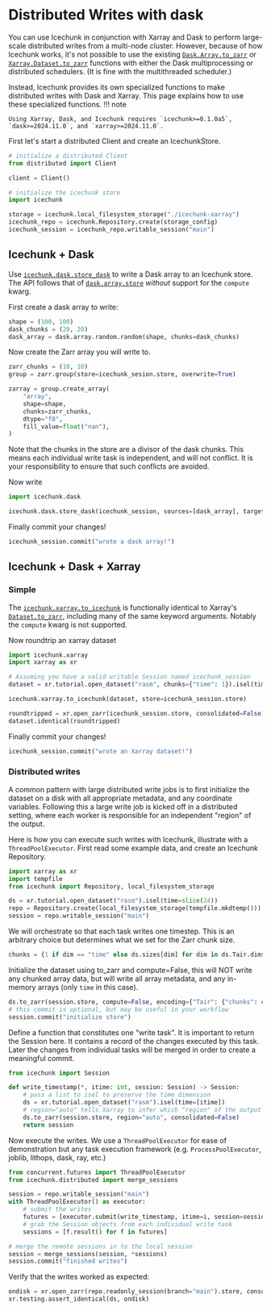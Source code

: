 # Distributed Writes with dask

You can use Icechunk in conjunction with Xarray and Dask to perform large-scale distributed writes from a multi-node cluster.
However, because of how Icechunk works, it's not possible to use the existing [`Dask.Array.to_zarr`](https://docs.dask.org/en/latest/generated/dask.array.to_zarr.html) or [`Xarray.Dataset.to_zarr`](https://docs.xarray.dev/en/latest/generated/xarray.Dataset.to_zarr.html) functions with either the Dask multiprocessing or distributed schedulers. (It is fine with the multithreaded scheduler.)

Instead, Icechunk provides its own specialized functions to make distributed writes with Dask and Xarray.
This page explains how to use these specialized functions.
!!! note

    Using Xarray, Dask, and Icechunk requires `icechunk>=0.1.0a5`, `dask>=2024.11.0`, and `xarray>=2024.11.0`.


First let's start a distributed Client and create an IcechunkStore.

```python
# initialize a distributed Client
from distributed import Client

client = Client()

# initialize the icechunk store
import icechunk

storage = icechunk.local_filesystem_storage("./icechunk-xarray")
icechunk_repo = icechunk.Repository.create(storage_config)
icechunk_session = icechunk_repo.writable_session("main")
```

## Icechunk + Dask

Use [`icechunk.dask.store_dask`](./reference.md#icechunk.dask.store_dask) to write a Dask array to an Icechunk store.
The API follows that of [`dask.array.store`](https://docs.dask.org/en/stable/generated/dask.array.store.html) *without*
support for the `compute` kwarg.

First create a dask array to write:
```python
shape = (100, 100)
dask_chunks = (20, 20)
dask_array = dask.array.random.random(shape, chunks=dask_chunks)
```

Now create the Zarr array you will write to.
```python
zarr_chunks = (10, 10)
group = zarr.group(store=icechunk_sesion.store, overwrite=True)

zarray = group.create_array(
    "array",
    shape=shape,
    chunks=zarr_chunks,
    dtype="f8",
    fill_value=float("nan"),
)
```
Note that the chunks in the store are a divisor of the dask chunks. This means each individual
write task is independent, and will not conflict. It is your responsibility to ensure that such
conflicts are avoided.

Now write
```python
import icechunk.dask

icechunk.dask.store_dask(icechunk_session, sources=[dask_array], targets=[zarray])
```

Finally commit your changes!
```python
icechunk_session.commit("wrote a dask array!")
```

## Icechunk + Dask + Xarray

### Simple

The [`icechunk.xarray.to_icechunk`](./reference.md#icechunk.xarray.to_icechunk) is functionally identical to Xarray's
[`Dataset.to_zarr`](https://docs.xarray.dev/en/stable/generated/xarray.Dataset.to_zarr.html), including many of the same keyword arguments.
Notably the ``compute`` kwarg is not supported.

Now roundtrip an xarray dataset
```python
import icechunk.xarray
import xarray as xr

# Assuming you have a valid writable Session named icechunk_session
dataset = xr.tutorial.open_dataset("rasm", chunks={"time": 1}).isel(time=slice(24))

icechunk.xarray.to_icechunk(dataset, store=icechunk_session.store)

roundtripped = xr.open_zarr(icechunk_session.store, consolidated=False)
dataset.identical(roundtripped)
```

Finally commit your changes!
```python
icechunk_session.commit("wrote an Xarray dataset!")
```

### Distributed writes

A common pattern with large distributed write jobs is to first initialize the dataset on a disk
with all appropriate metadata, and any coordinate variables. Following this a large write job
is kicked off in a distributed setting, where each worker is responsible for an independent
"region" of the output.

Here is how you can execute such writes with Icechunk, illustrate with a `ThreadPoolExecutor`.
First read some example data, and create an Icechunk Repository.
```python
import xarray as xr
import tempfile
from icechunk import Repository, local_filesystem_storage

ds = xr.tutorial.open_dataset("rasm").isel(time=slice(24))
repo = Repository.create(local_filesystem_storage(tempfile.mkdtemp()))
session = repo.writable_session("main")
```
We will orchestrate so that each task writes one timestep.
This is an arbitrary choice but determines what we set for the Zarr chunk size.
```python
chunks = {1 if dim == "time" else ds.sizes[dim] for dim in ds.Tair.dims}
```

Initialize the dataset using to_zarr and compute=False, this will NOT write any chunked array data,
but will write all array metadata, and any in-memory arrays (only `time` in this case).
```python
ds.to_zarr(session.store, compute=False, encoding={"Tair": {"chunks": chunks}}, mode="w")
# this commit is optional, but may be useful in your workflow
session.commit("initialize store")
```

Define a function that constitutes one "write task".
It is important to return the Session here. It contains a record
of the changes executed by this task.
Later the changes from individual tasks will be merged in order to create a meaningful commit.
```python
from icechunk import Session

def write_timestamp(*, itime: int, session: Session) -> Session:
    # pass a list to isel to preserve the time dimension
    ds = xr.tutorial.open_dataset("rasm").isel(time=[itime])
    # region="auto" tells Xarray to infer which "region" of the output arrays to write to.
    ds.to_zarr(session.store, region="auto", consolidated=False)
    return session
```

Now execute the writes. We use a `ThreadPoolExecutor` for ease of demonstration but any task
execution framework (e.g. `ProcessPoolExecutor`, joblib, lithops, dask, ray, etc.)
```python
from concurrent.futures import ThreadPoolExecutor
from icechunk.distributed import merge_sessions

session = repo.writable_session("main")
with ThreadPoolExecutor() as executor:
    # submit the writes
    futures = [executor.submit(write_timestamp, itime=i, session=session) for i in range(ds.sizes["time"])]
    # grab the Session objects from each individual write task
    sessions = [f.result() for f in futures]

# merge the remote sessions in to the local session
session = merge_sessions(session, *sessions)
session.commit("finished writes")
```

Verify that the writes worked as expected:
```python
ondisk = xr.open_zarr(repo.readonly_session(branch="main").store, consolidated=False)
xr.testing.assert_identical(ds, ondisk)
```
